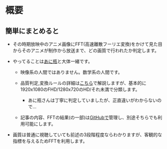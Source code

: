 # 概要

## 簡単にまとめると

- その時期放映中のアニメ画像にFFT(高速離散フーリエ変換)をかけて見た目からそのアニメが制作から放送まで、どの画質で行われたか判定します。

- やってることは[あに瓶](https://anibin.blogspot.com/)と大体一緒です。
  
  - 映像系の人間ではありません。数学系の人間です。
  
  - 品質判定,変換ルールの詳細は[こちら](https://animeimqu.blogspot.com/2021/06/hantei.html)で解説しますが、基本的に1920x1080のFHD/1280x720のHD/それ未満で分類します。
    
    - あに瓶さんは丁寧に判定していましたが、正直違いがわからないので…
  
  - 記事の内容、FFTの結果(の一部)は[GitHubで](https://github.com/yuuki76/NIBINA)管理し、別途そちらでも利用可能にします。

- 画質は普通に視聴していても前述の3段階程度ならわかりますが、客観的な指標を与えるためFFTを利用します。
